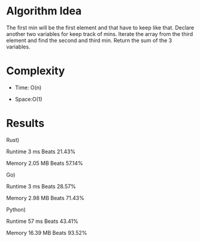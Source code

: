 # Algorithm Idea

The first min will be the first element and that have to keep like that.
Declare another two variables for keep track of mins. Iterate the array from the third element and find the second and third min.
Return the sum of the 3 variables.

# Complexity

- Time: O(n)

- Space:O(1)

# Results

Rust)

Runtime
3
ms
Beats
21.43%

Memory
2.05
MB
Beats
57.14%

Go)

Runtime
3
ms
Beats
28.57%

Memory
2.98
MB
Beats
71.43%

Python)

Runtime
57
ms
Beats
43.41%

Memory
16.39
MB
Beats
93.52%